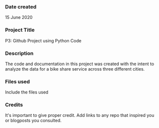 ### Date created
15 June 2020

### Project Title
P3: Github Project using Python Code

### Description
The code and documentation in this project was created with the intent to analyze the data for a bike share service across three different cities.

### Files used
Include the files used

### Credits
It's important to give proper credit. Add links to any repo that inspired you or blogposts you consulted.
